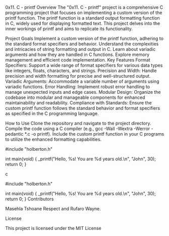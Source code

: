 0x11. C - printf
Overview
The "0x11. C - printf" project is a comprehensive C programming project that focuses on implementing a custom version of the printf function. The printf function is a standard output formatting function in C, widely used for displaying formatted text. This project delves into the inner workings of printf and aims to replicate its functionality.

Project Goals
Implement a custom version of the printf function, adhering to the standard format specifiers and behavior.
Understand the complexities and intricacies of string formatting and output in C.
Learn about variadic arguments and how they are handled in C functions.
Explore memory management and efficient code implementation.
Key Features
Format Specifiers: Support a wide range of format specifiers for various data types like integers, floats, characters, and strings.
Precision and Width: Handle precision and width formatting for precise and well-structured output.
Variadic Arguments: Accommodate a variable number of arguments using variadic functions.
Error Handling: Implement robust error handling to manage unexpected inputs and edge cases.
Modular Design: Organize the codebase into modular and manageable components for enhanced maintainability and readability.
Compliance with Standards: Ensure the custom printf function follows the standard behavior and format specifiers as specified in the C programming language.

How to Use
Clone the repository and navigate to the project directory.
Compile the code using a C compiler (e.g., gcc -Wall -Wextra -Werror -pedantic *.c -o printf).
Include the custom printf function in your C programs to utilize the enhanced formatting capabilities.

#include "holberton.h"

int main(void) {
    _printf("Hello, %s! You are %d years old.\n", "John", 30);
    return 0;
}

c

#include "holberton.h"

int main(void) {
    _printf("Hello, %s! You are %d years old.\n", "John", 30);
    return 0;
}
Contributors

Masehla Tshoane Respect and Rufaro Wayne.

License

This project is licensed under the MIT License
